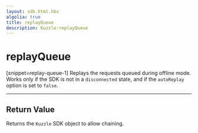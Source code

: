 ```yaml
---
layout: sdk.html.hbs
algolia: true
title: replayQueue
description: Kuzzle:replayQueue
---
```

  

# replayQueue
[snippet=replay-queue-1]
Replays the requests queued during offline mode. Works only if the SDK is not in a ``disconnected`` state, and if the ``autoReplay`` option is set to ``false``.

---

## Return Value

Returns the `Kuzzle` SDK object to allow chaining.
